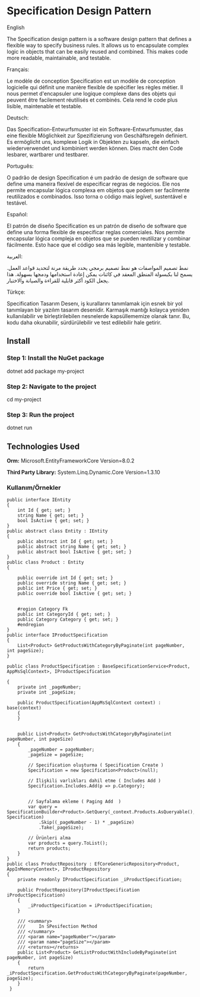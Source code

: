 
# Specification Design Pattern

English

The Specification design pattern is a software design pattern that defines a flexible way to specify business rules. It allows us to encapsulate complex logic in objects that can be easily reused and combined. This makes code more readable, maintainable, and testable.

Français:

Le modèle de conception Specification est un modèle de conception logicielle qui définit une manière flexible de spécifier les règles métier. Il nous permet d'encapsuler une logique complexe dans des objets qui peuvent être facilement réutilisés et combinés. Cela rend le code plus lisible, maintenable et testable.

Deutsch:

Das Specification-Entwurfsmuster ist ein Software-Entwurfsmuster, das eine flexible Möglichkeit zur Spezifizierung von Geschäftsregeln definiert. Es ermöglicht uns, komplexe Logik in Objekten zu kapseln, die einfach wiederverwendet und kombiniert werden können. Dies macht den Code lesbarer, wartbarer und testbarer.

Português:

O padrão de design Specification é um padrão de design de software que define uma maneira flexível de especificar regras de negócios. Ele nos permite encapsular lógica complexa em objetos que podem ser facilmente reutilizados e combinados. Isso torna o código mais legível, sustentável e testável.

Español:

El patrón de diseño Specification es un patrón de diseño de software que define una forma flexible de especificar reglas comerciales. Nos permite encapsular lógica compleja en objetos que se pueden reutilizar y combinar fácilmente. Esto hace que el código sea más legible, mantenible y testable.

العربية:

نمط تصميم المواصفات هو نمط تصميم برمجي يحدد طريقة مرنة لتحديد قواعد العمل. يسمح لنا بكبسولة المنطق المعقد في كائنات يمكن إعادة استخدامها ودمجها بسهولة. هذا يجعل الكود أكثر قابلية للقراءة والصيانة والاختبار.

Türkçe:

Specification Tasarım Desenı, iş kurallarını tanımlamak için esnek bir yol tanımlayan bir yazılım tasarım desenidir. Karmaşık mantığı kolayca yeniden kullanılabilir ve birleştirilebilen nesnelerde kapsüllememize olanak tanır. Bu, kodu daha okunabilir, sürdürülebilir ve test edilebilir hale getirir.

## Install 
### Step 1: Install the NuGet package

dotnet add package my-project

### Step 2: Navigate to the project

cd my-project

### Step 3: Run the project

dotnet run

## Technologies Used

**Orm:** Microsoft.EntityFrameworkCore Version=8.0.2

**Third Party Library:** System.Linq.Dynamic.Core Version=1.3.10


### Kullanım/Örnekler

```CSharp
public interface IEntity
{
    int Id { get; set; }
    string Name { get; set; }
    bool IsActive { get; set; }
}
public abstract class Entity : IEntity
{
    public abstract int Id { get; set; }
    public abstract string Name { get; set; }
    public abstract bool IsActive { get; set; }
}
public class Product : Entity
{

    public override int Id { get; set; }
    public override string Name { get; set; }
    public int Price { get; set; }
    public override bool IsActive { get; set; }


    #region Category Fk
    public int CategoryId { get; set; }
    public Category Category { get; set; }
    #endregion
}
public interface IProductSpecification
{
    List<Product> GetProductsWithCategoryByPaginate(int pageNumber, int pageSize);
}

public class ProductSpecification : BaseSpecificationService<Product, AppMsSqlContext>, IProductSpecification

{
    private int _pageNumber;
    private int _pageSize;

    public ProductSpecification(AppMsSqlContext context) : base(context)
    {
    }


    public List<Product> GetProductsWithCategoryByPaginate(int pageNumber, int pageSize)
    {
        _pageNumber = pageNumber;
        _pageSize = pageSize;

        // Specification oluşturma ( Specification Create )
        Specification = new Specification<Product>(null);

        // İlişkili varlıkları dahil etme ( Includes Add )
        Specification.Includes.Add(p => p.Category);


        // Sayfalama ekleme ( Paging Add  )
        var query = SpecificationBuilder<Product>.GetQuery(_context.Products.AsQueryable(), Specification)
            .Skip((_pageNumber - 1) * _pageSize)
            .Take(_pageSize);

        // Ürünleri alma
        var products = query.ToList();
        return products;
    }
}
public class ProductRepository : EfCoreGenericRepository<Product, AppInMemoryContext>, IProductRepository
{
    private readonly IProductSpecification _iProductSpecification;

    public ProductRepository(IProductSpecification iProductSpecification)
    {
        _iProductSpecification = iProductSpecification;
    }

    /// <summary>
    ///     In SPesifection Method
    /// </summary>
    /// <param name="pageNumber"></param>
    /// <param name="pageSize"></param>
    /// <returns></returns>
    public List<Product> GetListProductWithIncludeByPaginate(int pageNumber, int pageSize)
    {
        return _iProductSpecification.GetProductsWithCategoryByPaginate(pageNumber, pageSize);
    }
 }
```
